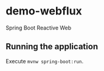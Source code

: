 # demo-webflux
Spring Boot Reactive Web

## Running the application

Execute `mvnw spring-boot:run`.